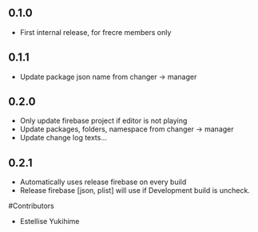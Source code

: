 ## 0.1.0
- First internal release, for frecre members only

## 0.1.1
- Update package json name from changer -> manager

## 0.2.0
- Only update firebase project if editor is not playing
- Update packages, folders, namespace from changer -> manager
- Update change log texts...

## 0.2.1
- Automatically uses release firebase on every build
- Release firebase [json, plist] will use if Development build is uncheck.

#Contributors
- Estellise Yukihime